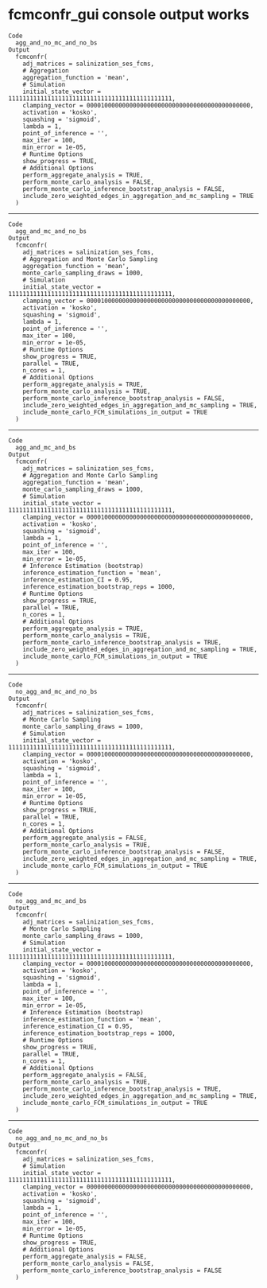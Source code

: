 # fcmconfr_gui console output works

    Code
      agg_and_no_mc_and_no_bs
    Output
      fcmconfr(
        adj_matrices = salinization_ses_fcms,
        # Aggregation
        aggregation_function = 'mean',
        # Simulation
        initial_state_vector = 1111111111111111111111111111111111111111111111,
        clamping_vector = 0000100000000000000000000000000000000000000000,
        activation = 'kosko',
        squashing = 'sigmoid',
        lambda = 1,
        point_of_inference = '',
        max_iter = 100,
        min_error = 1e-05,
        # Runtime Options
        show_progress = TRUE,
        # Additional Options
        perform_aggregate_analysis = TRUE,
        perform_monte_carlo_analysis = FALSE,
        perform_monte_carlo_inference_bootstrap_analysis = FALSE,
        include_zero_weighted_edges_in_aggregation_and_mc_sampling = TRUE
      )

---

    Code
      agg_and_mc_and_no_bs
    Output
      fcmconfr(
        adj_matrices = salinization_ses_fcms,
        # Aggregation and Monte Carlo Sampling
        aggregation_function = 'mean',
        monte_carlo_sampling_draws = 1000,
        # Simulation
        initial_state_vector = 1111111111111111111111111111111111111111111111,
        clamping_vector = 0000100000000000000000000000000000000000000000,
        activation = 'kosko',
        squashing = 'sigmoid',
        lambda = 1,
        point_of_inference = '',
        max_iter = 100,
        min_error = 1e-05,
        # Runtime Options
        show_progress = TRUE,
        parallel = TRUE,
        n_cores = 1,
        # Additional Options
        perform_aggregate_analysis = TRUE,
        perform_monte_carlo_analysis = TRUE,
        perform_monte_carlo_inference_bootstrap_analysis = FALSE,
        include_zero_weighted_edges_in_aggregation_and_mc_sampling = TRUE,
        include_monte_carlo_FCM_simulations_in_output = TRUE
      )

---

    Code
      agg_and_mc_and_bs
    Output
      fcmconfr(
        adj_matrices = salinization_ses_fcms,
        # Aggregation and Monte Carlo Sampling
        aggregation_function = 'mean',
        monte_carlo_sampling_draws = 1000,
        # Simulation
        initial_state_vector = 1111111111111111111111111111111111111111111111,
        clamping_vector = 0000100000000000000000000000000000000000000000,
        activation = 'kosko',
        squashing = 'sigmoid',
        lambda = 1,
        point_of_inference = '',
        max_iter = 100,
        min_error = 1e-05,
        # Inference Estimation (bootstrap)
        inference_estimation_function = 'mean',
        inference_estimation_CI = 0.95,
        inference_estimation_bootstrap_reps = 1000,
        # Runtime Options
        show_progress = TRUE,
        parallel = TRUE,
        n_cores = 1,
        # Additional Options
        perform_aggregate_analysis = TRUE,
        perform_monte_carlo_analysis = TRUE,
        perform_monte_carlo_inference_bootstrap_analysis = TRUE,
        include_zero_weighted_edges_in_aggregation_and_mc_sampling = TRUE,
        include_monte_carlo_FCM_simulations_in_output = TRUE
      )

---

    Code
      no_agg_and_mc_and_no_bs
    Output
      fcmconfr(
        adj_matrices = salinization_ses_fcms,
        # Monte Carlo Sampling
        monte_carlo_sampling_draws = 1000,
        # Simulation
        initial_state_vector = 1111111111111111111111111111111111111111111111,
        clamping_vector = 0000100000000000000000000000000000000000000000,
        activation = 'kosko',
        squashing = 'sigmoid',
        lambda = 1,
        point_of_inference = '',
        max_iter = 100,
        min_error = 1e-05,
        # Runtime Options
        show_progress = TRUE,
        parallel = TRUE,
        n_cores = 1,
        # Additional Options
        perform_aggregate_analysis = FALSE,
        perform_monte_carlo_analysis = TRUE,
        perform_monte_carlo_inference_bootstrap_analysis = FALSE,
        include_zero_weighted_edges_in_aggregation_and_mc_sampling = TRUE,
        include_monte_carlo_FCM_simulations_in_output = TRUE
      )

---

    Code
      no_agg_and_mc_and_bs
    Output
      fcmconfr(
        adj_matrices = salinization_ses_fcms,
        # Monte Carlo Sampling
        monte_carlo_sampling_draws = 1000,
        # Simulation
        initial_state_vector = 1111111111111111111111111111111111111111111111,
        clamping_vector = 0000100000000000000000000000000000000000000000,
        activation = 'kosko',
        squashing = 'sigmoid',
        lambda = 1,
        point_of_inference = '',
        max_iter = 100,
        min_error = 1e-05,
        # Inference Estimation (bootstrap)
        inference_estimation_function = 'mean',
        inference_estimation_CI = 0.95,
        inference_estimation_bootstrap_reps = 1000,
        # Runtime Options
        show_progress = TRUE,
        parallel = TRUE,
        n_cores = 1,
        # Additional Options
        perform_aggregate_analysis = FALSE,
        perform_monte_carlo_analysis = TRUE,
        perform_monte_carlo_inference_bootstrap_analysis = TRUE,
        include_zero_weighted_edges_in_aggregation_and_mc_sampling = TRUE,
        include_monte_carlo_FCM_simulations_in_output = TRUE
      )

---

    Code
      no_agg_and_no_mc_and_no_bs
    Output
      fcmconfr(
        adj_matrices = salinization_ses_fcms,
        # Simulation
        initial_state_vector = 1111111111111111111111111111111111111111111111,
        clamping_vector = 0000000000000000000000000000000000000000000000,
        activation = 'kosko',
        squashing = 'sigmoid',
        lambda = 1,
        point_of_inference = '',
        max_iter = 100,
        min_error = 1e-05,
        # Runtime Options
        show_progress = TRUE,
        # Additional Options
        perform_aggregate_analysis = FALSE,
        perform_monte_carlo_analysis = FALSE,
        perform_monte_carlo_inference_bootstrap_analysis = FALSE
      )

